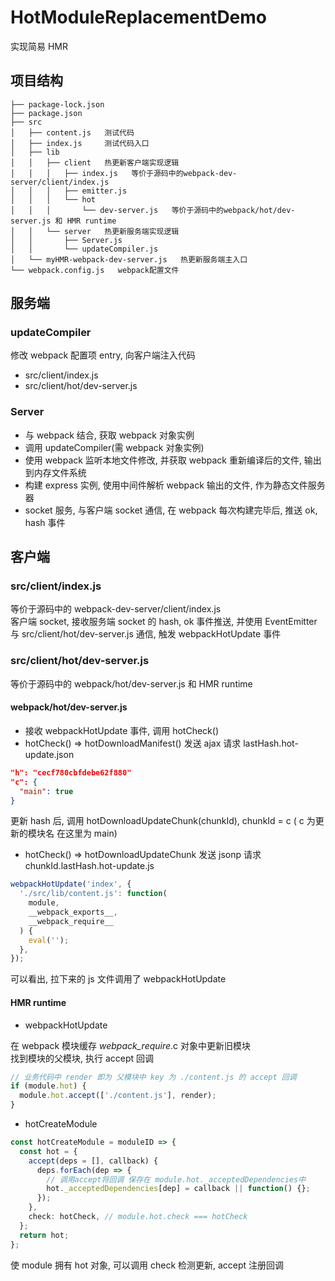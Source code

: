 # HotModuleReplacementDemo

实现简易 HMR

## 项目结构

```file
├── package-lock.json
├── package.json
├── src
│   ├── content.js   测试代码
│   ├── index.js     测试代码入口
│   ├── lib
│   │   ├── client   热更新客户端实现逻辑
│   │   │   ├── index.js   等价于源码中的webpack-dev-server/client/index.js
│   │   │   ├── emitter.js
│   │   │   └── hot
│   │   │       └── dev-server.js   等价于源码中的webpack/hot/dev-server.js 和 HMR runtime
│   │   └── server   热更新服务端实现逻辑
│   │       ├── Server.js
│   │       └── updateCompiler.js
│   └── myHMR-webpack-dev-server.js   热更新服务端主入口
└── webpack.config.js   webpack配置文件
```

## 服务端

### updateCompiler

修改 webpack 配置项 entry, 向客户端注入代码

- src/client/index.js
- src/client/hot/dev-server.js

### Server

- 与 webpack 结合, 获取 webpack 对象实例
- 调用 updateCompiler(需 webpack 对象实例)
- 使用 webpack 监听本地文件修改, 并获取 webpack 重新编译后的文件, 输出到内存文件系统
- 构建 express 实例, 使用中间件解析 webpack 输出的文件, 作为静态文件服务器
- socket 服务, 与客户端 socket 通信, 在 webpack 每次构建完毕后, 推送 ok, hash 事件

## 客户端

### src/client/index.js

等价于源码中的 webpack-dev-server/client/index.js  
客户端 socket, 接收服务端 socket 的 hash, ok 事件推送, 并使用 EventEmitter 与 src/client/hot/dev-server.js 通信, 触发 webpackHotUpdate 事件

### src/client/hot/dev-server.js

等价于源码中的 webpack/hot/dev-server.js 和 HMR runtime

#### webpack/hot/dev-server.js

- 接收 webpackHotUpdate 事件, 调用 hotCheck()
- hotCheck() => hotDownloadManifest() 发送 ajax 请求 lastHash.hot-update.json

```json
"h": "cecf780cbfdebe62f880"
"c": {
  "main": true
}
```

更新 hash 后, 调用 hotDownloadUpdateChunk(chunkId), chunkId = c ( c 为更新的模块名 在这里为 main)

- hotCheck() => hotDownloadUpdateChunk 发送 jsonp 请求 chunkId.lastHash.hot-update.js

```javascript
webpackHotUpdate('index', {
  './src/lib/content.js': function(
    module,
    __webpack_exports__,
    __webpack_require__
  ) {
    eval('');
  },
});
```

可以看出, 拉下来的 js 文件调用了 webpackHotUpdate

#### HMR runtime

- webpackHotUpdate

在 webpack 模块缓存 _webpack_require_.c 对象中更新旧模块  
找到模块的父模块, 执行 accept 回调

```javascript
// 业务代码中 render 即为 父模块中 key 为 ./content.js 的 accept 回调
if (module.hot) {
  module.hot.accept(['./content.js'], render);
}
```

- hotCreateModule

```typescript
const hotCreateModule = moduleID => {
  const hot = {
    accept(deps = [], callback) {
      deps.forEach(dep => {
        // 调用accept将回调 保存在 module.hot._acceptedDependencies中
        hot._acceptedDependencies[dep] = callback || function() {};
      });
    },
    check: hotCheck, // module.hot.check === hotCheck
  };
  return hot;
};
```

使 module 拥有 hot 对象, 可以调用 check 检测更新, accept 注册回调
